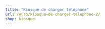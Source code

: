 ```yaml
---
title: "Kiosque de charger téléphone"
url: /ouro/kiosque-de-charger-telephone-2/
shop: kiosque
---
```

